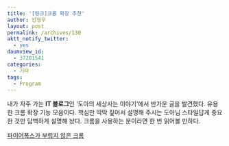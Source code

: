 ```yaml
---
title: '[링크]크롬 확장 추천'
author: 안형우
layout: post
permalink: /archives/130
aktt_notify_twitter:
  - yes
daumview_id:
  - 37201541
categories:
  - 기타
tags:
  - Program
---
```

내가 자주 가는 **IT 블로그**인 &#8216;도아의 세상사는 이야기&#8217;에서 반가운 글을 발견했다. 유용한 크롬 확장 기능 모음이다. 핵심만 딱딱 짚어서 설명해 주시는 도아님 스타일답게 중요한 것만 담백하게 설명해 놨다. 크롬을 사용하는 분이라면 한 번 읽어볼 만하다.

<a href="http://offree.net/entry/Useful-Chrome-Extensions" target="_blank">파이어폭스가 부럽지 않은 크롬</a>